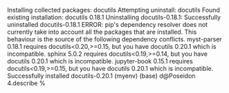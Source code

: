 Installing collected packages: docutils
  Attempting uninstall: docutils
    Found existing installation: docutils 0.18.1
    Uninstalling docutils-0.18.1:
      Successfully uninstalled docutils-0.18.1
ERROR: pip's dependency resolver does not currently take into account all the packages that are installed. This behaviour is the source of the following dependency conflicts.
myst-parser 0.18.1 requires docutils<0.20,>=0.15, but you have docutils 0.20.1 which is incompatible.
sphinx 5.0.2 requires docutils<0.19,>=0.14, but you have docutils 0.20.1 which is incompatible.
jupyter-book 0.15.1 requires docutils<0.19,>=0.15, but you have docutils 0.20.1 which is incompatible.
Successfully installed docutils-0.20.1
(myenv) (base) d@Poseidon 4.describe % 